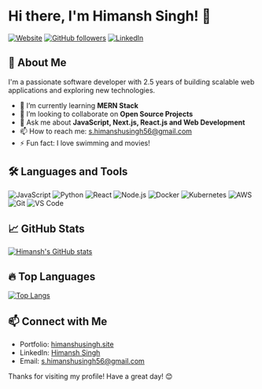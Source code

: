 # Hi there, I'm Himansh Singh! 👋

[![Website](https://img.shields.io/badge/himanshusingh.site-grey?style=for-the-badge&logo=googleearth)](https://himanshusingh.site)
[![GitHub followers](https://img.shields.io/github/followers/singhhimansh?label=Follow&style=social)](https://github.com/singhhimansh)
[![LinkedIn](https://img.shields.io/badge/LinkedIn-Connect-blue)](https://www.linkedin.com/in/singhhimansh/)

## 🚀 About Me

I'm a passionate software developer with 2.5 years of building scalable web applications and exploring new technologies.

- 🌱 I’m currently learning **MERN Stack**
- 👯 I’m looking to collaborate on **Open Source Projects**
- 💬 Ask me about **JavaScript, Next.js, React.js and Web Development**
- 📫 How to reach me: [s.himanshusingh56@gmail.com](mailto:s.himanshusingh56@gmail.com)
- ⚡ Fun fact: I love swimming and movies!

## 🛠️ Languages and Tools

![JavaScript](https://img.shields.io/badge/-JavaScript-05122A?style=flat&logo=javascript)
![Python](https://img.shields.io/badge/-Python-05122A?style=flat&logo=python)
![React](https://img.shields.io/badge/-React-05122A?style=flat&logo=react)
![Node.js](https://img.shields.io/badge/-Node.js-05122A?style=flat&logo=node.js)
![Docker](https://img.shields.io/badge/-Docker-05122A?style=flat&logo=docker)
![Kubernetes](https://img.shields.io/badge/-Kubernetes-05122A?style=flat&logo=kubernetes)
![AWS](https://img.shields.io/badge/-AWS-05122A?style=flat&logo=amazon-aws)
![Git](https://img.shields.io/badge/-Git-05122A?style=flat&logo=git)
![VS Code](https://img.shields.io/badge/-VS%20Code-05122A?style=flat&logo=visual-studio-code)

## 📈 GitHub Stats

[![Himansh's GitHub stats](https://github-readme-stats.vercel.app/api?username=singhhimansh&show_icons=true&theme=radical)](https://github.com/singhhimansh)

## 🔥 Top Languages

[![Top Langs](https://github-readme-stats.vercel.app/api/top-langs/?username=singhhimansh&layout=compact&theme=radical)](https://github.com/singhhimansh)

## 📫 Connect with Me
- Portfolio: [himanshusingh.site](https://himanshusingh.site/)
- LinkedIn: [Himansh Singh](https://www.linkedin.com/in/singhhimansh/)
- Email: [s.himanshusingh56@gmail.com](mailto:s.himanshusingh56@gmail.com)

Thanks for visiting my profile! Have a great day! 😊
